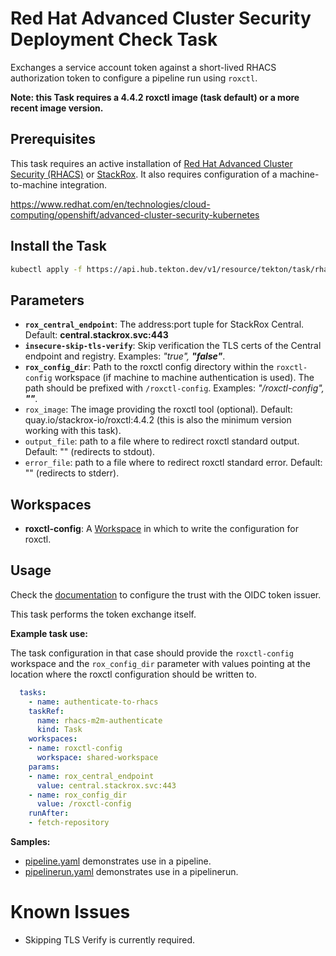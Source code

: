 # Red Hat Advanced Cluster Security Deployment Check Task

Exchanges a service account token against a short-lived RHACS authorization token to configure a pipeline run using `roxctl`.

**Note: this Task requires a 4.4.2 roxctl image (task default) or a more recent image version.**

## Prerequisites

This task requires an active installation of [Red Hat Advanced Cluster Security (RHACS)](https://www.redhat.com/en/resources/advanced-cluster-security-for-kubernetes-datasheet) or [StackRox](https://www.stackrox.io).  It also requires configuration of a machine-to-machine integration.

<https://www.redhat.com/en/technologies/cloud-computing/openshift/advanced-cluster-security-kubernetes>

## Install the Task

```bash
kubectl apply -f https://api.hub.tekton.dev/v1/resource/tekton/task/rhacs-m2m-authenticate/0.1/raw
```

## Parameters

- **`rox_central_endpoint`**: The address:port tuple for StackRox Central. Default: **central.stackrox.svc:443**
- **`insecure-skip-tls-verify`**: Skip verification the TLS certs of the Central endpoint and registry. Examples: _"true", **"false"**_.
- **`rox_config_dir`**: Path to the roxctl config directory within the `roxctl-config` workspace (if machine to machine authentication is used). The path should be prefixed with `/roxctl-config`. Examples: _"/roxctl-config", **""**_.
- `rox_image`: The image providing the roxctl tool (optional). Default: quay.io/stackrox-io/roxctl:4.4.2 (this is also the minimum version working with this task). 
- `output_file`: path to a file where to redirect roxctl standard output. Default: "" (redirects to stdout).
- `error_file`: path to a file where to redirect roxctl standard error. Default: "" (redirects to stderr).

## Workspaces

- **roxctl-config**: A [Workspace](https://github.com/tektoncd/pipeline/blob/main/docs/workspaces.md) in which to write the configuration for roxctl.

## Usage


Check the [documentation](https://docs.openshift.com/acs/operating/manage-user-access/configure-short-lived-access.html#configure-short-lived-access_configure-short-lived-access) to configure the trust with the OIDC token issuer.

This task performs the token exchange itself.

**Example task use:**

The task configuration in that case should provide the `roxctl-config` workspace and the `rox_config_dir` parameter with values pointing at the location where the roxctl configuration should be written to.

```yaml
  tasks:
    - name: authenticate-to-rhacs
    taskRef:
      name: rhacs-m2m-authenticate
      kind: Task
    workspaces:
    - name: roxctl-config
      workspace: shared-workspace
    params:
    - name: rox_central_endpoint
      value: central.stackrox.svc:443
    - name: rox_config_dir
      value: /roxctl-config
    runAfter:
    - fetch-repository
```

**Samples:**

* [pipeline.yaml](samples/pipeline.yaml) demonstrates use in a pipeline.
* [pipelinerun.yaml](samples/pipelinerun.yaml) demonstrates use in a pipelinerun.

# Known Issues

* Skipping TLS Verify is currently required.
